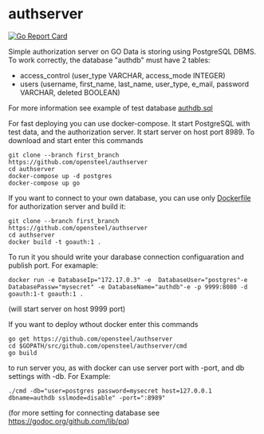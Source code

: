 # authserver

[![Go Report Card](https://goreportcard.com/badge/github.com/opensteel/authserver)](https://goreportcard.com/report/github.com/opensteel/authserver)

Simple authorization server on GO
Data is storing using PostgreSQL DBMS. To work correctly, the database "authdb" must have 2 tables:
+ access_control (user_type VARCHAR, access_mode INTEGER)
+ users (username, first_name, last_name, user_type, e_mail,  password VARCHAR, deleted BOOLEAN)

For more information see example of test database [authdb.sql](forDatabaseDeploy/authdb.sql)

For fast deploying you can use docker-compose. It start PostgreSQL with test data, and the authorization server. It start server on host port 8989. To download and start enter this commands

```
git clone --branch first_branch https://github.com/opensteel/authserver
cd authserver
docker-compose up -d postgres
docker-compose up go
```

If you want to connect to your own database, you can use only [Dockerfile](https://github.com/opensteel/authserver/Dockerfile) for authorization server and build it:
```
git clone --branch first_branch https://github.com/opensteel/authserver
cd authserver
docker build -t goauth:1 .
```
To run it you should write your darabase connection configuaration and publish port. For examaple:
```
docker run -e DatabaseIp="172.17.0.3" -e  DatabaseUser="postgres"-e DatabasePassw="mysecret" -e DatabaseName="authdb"-e -p 9999:8080 -d goauth:1-t goauth:1 .
```
(will start server on host 9999 port)

If you want to deploy wthout docker enter this commands
```
go get https://github.com/opensteel/authserver
cd $GOPATH/src/github.com/opensteel/authserver/cmd
go build 
```
to run server you, as with docker can use server port with -port, and db settings with -db. For Example:
```
./cmd -db="user=postgres password=mysecret host=127.0.0.1 dbname=authdb sslmode=disable" -port=":8989"
```
(for more setting for connecting database see https://godoc.org/github.com/lib/pq)